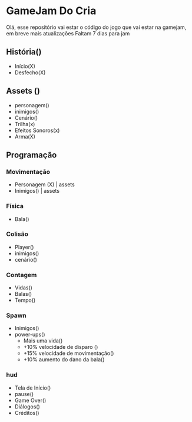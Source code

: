 # GameJam Do Cria
Olá, esse repositório vai estar o código do jogo que vai estar na gamejam, em breve mais atualizações
Faltam 7 dias para jam

## História()
* Início(X)
* Desfecho(X)

## Assets ()
* personagem()
* inimigos()
* Cenário()
* Trilha(x)
* Efeitos Sonoros(x)
* Arma(X)
	

## Programação
### Movimentação
* Personagem (X) | assets
* Inimigos() | assets
	
### Física
* Bala()
### Colisão
* Player()
* inimigos()
* cenário()
### Contagem
* Vidas()
* Balas()
* Tempo()

### Spawn
* Inimigos()
* power-ups()
	* Mais uma vida()
	* +10% velocidade de disparo ()
	* +15% velocidade de movimentação()
	* +10% aumento do dano da bala()

### hud			
* Tela de Início()
* pause()
* Game Over()
* Diálogos()
* Créditos()
	
		
